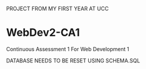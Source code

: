PROJECT FROM MY FIRST YEAR AT UCC

# WebDev2-CA1
Continuous Assessment 1 For Web Development 1

DATABASE NEEDS TO BE RESET USING SCHEMA.SQL
